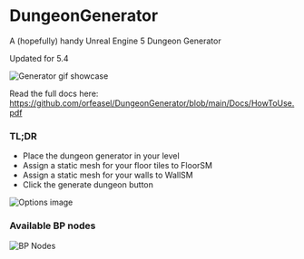 # DungeonGenerator
A (hopefully) handy Unreal Engine 5 Dungeon Generator

Updated for 5.4

![Generator gif showcase](Docs/Images/RuntimeGeneration.gif)

Read the full docs here: https://github.com/orfeasel/DungeonGenerator/blob/main/Docs/HowToUse.pdf

### TL;DR

- Place the dungeon generator in your level
- Assign a static mesh for your floor tiles to FloorSM
- Assign a static mesh for your walls to WallSM
- Click the generate dungeon button

![Options image](Docs/Images/Options.png)

### Available BP nodes

![BP Nodes](Docs/Images/BPFunctions.png)
